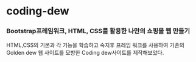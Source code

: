 # coding-dew

### Bootstrap프레임워크, HTML, CSS를 활용한 나만의 쇼핑몰 웹 만들기

HTML,CSS의 기본과 각 기능을 학습하고 숙지후 프레임 워크를 사용하여 기존의 Golden dew
웹 사이트를 모방한 Coding dew사이트를 제작해보았다.









